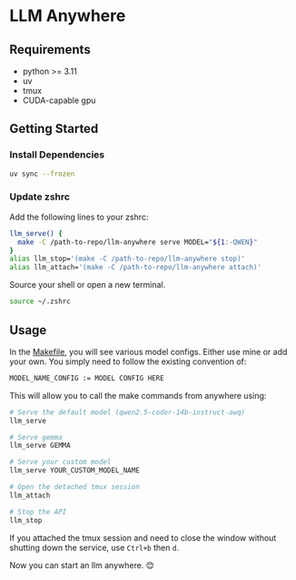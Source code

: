 # LLM Anywhere

## Requirements

- python >= 3.11
- uv
- tmux
- CUDA-capable gpu

## Getting Started

### Install Dependencies

```zsh
uv sync --frozen
```

### Update zshrc

Add the following lines to your zshrc:

```zsh
llm_serve() {
  make -C /path-to-repo/llm-anywhere serve MODEL="${1:-QWEN}"
}
alias llm_stop='(make -C /path-to-repo/llm-anywhere stop)'
alias llm_attach='(make -C /path-to-repo/llm-anywhere attach)'
```

Source your shell or open a new terminal.

```zsh
source ~/.zshrc
```

## Usage

In the [Makefile](.Makefile), you will see various model configs. Either use mine or add your own.
You simply need to follow the existing convention of:

```zsh
MODEL_NAME_CONFIG := MODEL CONFIG HERE
```

This will allow you to call the make commands from anywhere using:

```zsh
# Serve the default model (qwen2.5-coder-14b-instruct-awq)
llm_serve

# Serve gemma
llm_serve GEMMA

# Serve your custom model
llm_serve YOUR_CUSTOM_MODEL_NAME

# Open the detached tmux session
llm_attach

# Stop the API
llm_stop
```

If you attached the tmux session and need to close the window without shutting down the service, use `Ctrl+b` then `d`.

Now you can start an llm anywhere. 😊

